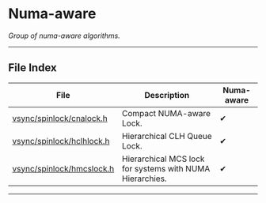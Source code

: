 #  Numa-aware
_Group of numa-aware algorithms._ 

---
## File Index


| File|Description|Numa-aware|
| --- | --- | --- |
| [vsync/spinlock/cnalock.h](cnalock.h.md)|Compact NUMA-aware Lock. | &#x2714; |
| [vsync/spinlock/hclhlock.h](hclhlock.h.md)|Hierarchical CLH Queue Lock. | &#x2714; |
| [vsync/spinlock/hmcslock.h](hmcslock.h.md)|Hierarchical MCS lock for systems with NUMA Hierarchies. | &#x2714; |


---
